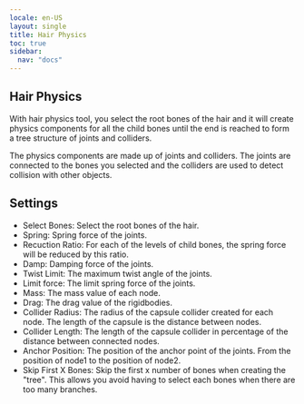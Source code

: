 ```yaml
---
locale: en-US
layout: single
title: Hair Physics
toc: true
sidebar:
  nav: "docs"
---
```


## Hair Physics

With hair physics tool, you select the root bones of the hair and it will create physics components for all the child bones until the end is reached to form a tree structure of joints and colliders. 

The physics components are made up of joints and colliders. The joints are connected to the bones you selected and the colliders are used to detect collision with other objects.


## Settings
* Select Bones: Select the root bones of the hair.
* Spring: Spring force of the joints.
* Recuction Ratio: For each of the levels of child bones, the spring force will be reduced by this ratio.
* Damp: Damping force of the joints.
* Twist Limit: The maximum twist angle of the joints.
* Limit force: The limit spring force of the joints.
* Mass: The mass value of each node.
* Drag: The drag value of the rigidbodies.
* Collider Radius: The radius of the capsule collider created for each node. The length of the capsule is the distance between nodes. 
* Collider Length: The length of the capsule collider in percentage of the distance between connected nodes.
* Anchor Position: The position of the anchor point of the joints. From the position of node1 to the position of node2.
* Skip First X Bones: Skip the first x number of bones when creating the "tree". This allows you avoid having to select each bones when there are too many branches. 